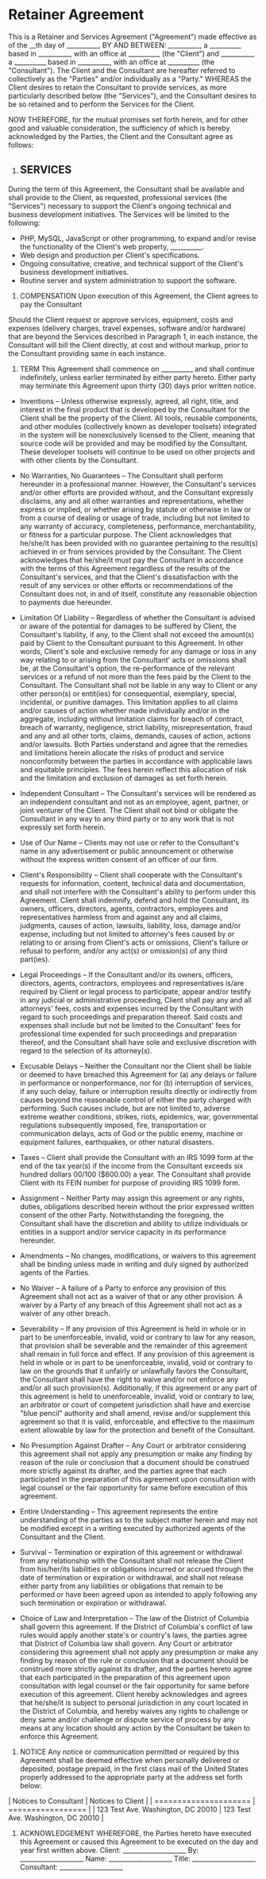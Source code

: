 # Retainer Agreement

This is a Retainer and Services Agreement ("Agreement") made effective as of 
the __th day of __________, BY AND BETWEEN: __________, a __________ based 
in __________, with an office at __________ (the "Client") and __________, 
a __________ based in __________, with an office at __________ (the "Consultant"). 
The Client and the Consultant are hereafter referred to collectively as the "Parties" 
and/or individually as a "Party." WHEREAS the Client desires to retain the 
Consultant to provide services, as more particularly described below (the 
"Services"), and the Consultant desires to be so retained and to perform the 
Services for the Client.

NOW THEREFORE, for the mutual promises set forth herein, and for other good and 
valuable consideration, the sufficiency of which is hereby acknowledged by the 
Parties, the Client and the Consultant agree as follows:

1. ## SERVICES
During the term of this Agreement, the Consultant shall be available and shall 
provide to the Client, as requested, professional services (the "Services") 
necessary to support the Client's ongoing technical and business development 
initiatives. The Services will be limited to the following:
* PHP, MySQL, JavaScript or other programming, to expand and/or revise the functionality of the Client's web property, __________.
* Web design and production per Client's specifications.
* Ongoing consultative, creative, and technical support of the Client's business development initiatives.
* Routine server and system administration to support the software.
1. COMPENSATION
Upon execution of this Agreement, the Client agrees to pay the Consultant 

Should the Client request or approve services, equipment, costs and expenses (delivery charges, travel
expenses, software and/or hardware) that are beyond the Services described in Paragraph 1, in each
instance, the Consultant will bill the Client directly, at cost and without markup, prior to the Consultant providing
same in each instance.
1. TERM
This Agreement shall commence on __________ and shall continue indefinitely, 
unless earlier terminated by either party hereto. Either party may terminate this 
Agreement upon thirty (30) days prior written notice.
  * Inventions – Unless otherwise expressly, agreed, all right, title, and interest in the final product that is
  developed by the Consultant for the Client shall be the property of the Client. All tools, reusable
  components, and other modules (collectively known as developer toolsets) integrated in the system
  will be nonexclusively licensed to the Client, meaning that source code will be provided and may be
  modified by the Consultant. These developer toolsets will continue to be used on other projects and with
  other clients by the Consultant.

  * No Warranties, No Guarantees – The Consultant shall perform hereunder in a professional manner.
  However, the Consultant's services and/or other efforts are provided without, and the Consultant expressly
  disclaims, any and all other warranties and representations, whether express or implied, or whether
  arising by statute or otherwise in law or from a course of dealing or usage of trade, including but not
  limited to any warranty of accuracy, completeness, performance, merchantability, or fitness for a
  particular purpose. The Client acknowledges that he/she/it has been provided with no guarantee
  pertaining to the result(s) achieved in or from services provided by the Consultant. The Client
  acknowledges that he/she/it must pay the Consultant in accordance with the terms of this Agreement
  regardless of the results of the Consultant's services, and that the Client's dissatisfaction with the result
  of any services or other efforts or recommendations of the Consultant does not, in and of itself, constitute
  any reasonable objection to payments due hereunder.

  * Limitation Of Liability – Regardless of whether the Consultant is advised or aware of the potential for
  damages to be suffered by Client, the Consultant's liability, if any, to the Client shall not exceed the
  amount(s) paid by Client to the Consultant pursuant to this Agreement. In other words, Client's sole and
  exclusive remedy for any damage or loss in any way relating to or arising from the Consultant' acts or
  omissions shall be, at the Consultant's option, the re-performance of the relevant services or a refund of
  not more than the fees paid by the Client to the Consultant. The Consultant shall not be liable in any way to
  Client or any other person(s) or entit(ies) for consequential, exemplary, special, incidental, or punitive
  damages. This limitation applies to all claims and/or causes of action whether made individually
  and/or in the aggregate, including without limitation claims for breach of contract, breach of warranty,
  negligence, strict liability, misrepresentation, fraud and any and all other torts, claims, demands,
  causes of action, actions and/or lawsuits. Both Parties understand and agree that the remedies and
  limitations herein allocate the risks of product and service nonconformity between the parties in
  accordance with applicable laws and equitable principles. The fees herein reflect this allocation of risk
  and the limitation and exclusion of damages as set forth herein.

  * Independent Consultant – The Consultant's services will be rendered as an independent consultant
  and not as an employee, agent, partner, or joint venturer of the Client. The Client shall not bind or
  obligate the Consultant in any way to any third party or to any work that is not expressly set forth herein.

  * Use of Our Name – Clients may not use or refer to the Consultant's name in any advertisement or public
  announcement or otherwise without the express written consent of an officer of our firm.

  * Client's Responsibility – Client shall cooperate with the Consultant's requests for information, content,
  technical data and documentation, and shall not interfere with the Consultant's ability to perform under
  this Agreement. Client shall indemnify, defend and hold the Consultant, its owners, officers, directors,
  agents, contractors, employees and representatives harmless from and against any and all claims,
  judgments, causes of action, lawsuits, liability, loss, damage and/or expense, including but not limited
  to attorney's fees caused by or relating to or arising from Client's acts or omissions, Client's failure or
  refusal to perform, and/or any act(s) or omission(s) of any third part(ies).

  * Legal Proceedings – If the Consultant and/or its owners, officers, directors, agents, contractors,
  employees and representatives is/are required by Client or legal process to participate, appear and/or
  testify in any judicial or administrative proceeding, Client shall pay any and all attorneys' fees, costs
  and expenses incurred by the Consultant with regard to such proceedings and preparation thereof. Said
  costs and expenses shall include but not be limited to the Consultant' fees for professional time
  expended for such proceedings and preparation thereof, and the Consultant shall have sole and
  exclusive discretion with regard to the selection of its attorney(s).

  * Excusable Delays – Neither the Consultant nor the Client shall be liable or deemed to have breached
  this Agreement for (a) any delays or failure in performance or nonperformance, nor for (b) interruption
  of services, if any such delay, failure or interruption results directly or indirectly from causes beyond
  the reasonable control of either the party charged with performing. Such causes include, but are not
  limited to, adverse extreme weather conditions, strikes, riots, epidemics, war, governmental
  regulations subsequently imposed, fire, transportation or communication delays, acts of God or the
  public enemy, machine or equipment failures, earthquakes, or other natural disasters.

  * Taxes – Client shall provide the Consultant with an IRS 1099 form at the end of the tax year(s) if the
  income from the Consultant exceeds six hundred dollars 00/100 ($600.00) a year. The Consultant shall
  provide Client with its FEIN number for purpose of providing IRS 1099 form.

  * Assignment – Neither Party may assign this agreement or any rights, duties, obligations described
  herein without the prior expressed written consent of the other Party. Notwithstanding the foregoing,
  the Consultant shall have the discretion and ability to utilize individuals or entities in a support and/or
  service capacity in its performance hereunder.

  * Amendments – No changes, modifications, or waivers to this agreement shall be binding unless
  made in writing and duly signed by authorized agents of the Parties.

  * No Waiver – A failure of a Party to enforce any provision of this Agreement shall not act as a waiver
  of that or any other provision. A waiver by a Party of any breach of this Agreement shall not act as a
  waiver of any other breach.

  * Severability – If any provision of this Agreement is held in whole or in part to be unenforceable,
  invalid, void or contrary to law for any reason, that provision shall be severable and the remainder of
  this agreement shall remain in full force and effect. If any provision of this agreement is held in whole
  or in part to be unenforceable, invalid, void or contrary to law on the grounds that it unfairly or
  unlawfully favors the Consultant, the Consultant shall have the right to waive and/or not enforce any and/or
  all such provision(s). Additionally, if this agreement or any part of this agreement is held to
  unenforceable, invalid, void or contrary to law, an arbitrator or court of competent jurisdiction shall
  have and exercise "blue pencil" authority and shall amend, revise and/or supplement this agreement
  so that it is valid, enforceable, and effective to the maximum extent allowable by law for the protection
  and benefit of the Consultant.

  * No Presumption Against Drafter – Any Court or arbitrator considering this agreement shall not
  apply any presumption or make any finding by reason of the rule or conclusion that a document
  should be construed more strictly against its drafter, and the parties agree that each participated in
  the preparation of this agreement upon consultation with legal counsel or the fair opportunity for same
  before execution of this agreement.

  * Entire Understanding – This agreement represents the entire understanding of the parties as to the
  subject matter herein and may not be modified except in a writing executed by authorized agents of
  the Consultant and the Client.

  * Survival – Termination or expiration of this agreement or withdrawal from any relationship with the
  Consultant shall not release the Client from his/her/its liabilities or obligations incurred or accrued
  through the date of termination or expiration or withdrawal, and shall not release either party from any
  liabilities or obligations that remain to be performed or have been agreed upon as intended to apply
  following any such termination or expiration or withdrawal.

  * Choice of Law and Interpretation – The law of the District of Columbia shall govern this agreement.
  If the District of Columbia's conflict of law rules would apply another state's or country's laws, the
  parties agree that District of Columbia law shall govern. Any Court or arbitrator considering this
  agreement shall not apply any presumption or make any finding by reason of the rule or conclusion
  that a document should be construed more strictly against its drafter, and the parties hereto agree
  that each participated in the preparation of this agreement upon consultation with legal counsel or the
  fair opportunity for same before execution of this agreement. Client hereby acknowledges and agrees
  that he/she/it is subject to personal jurisdiction in any court located in the District of Columbia, and
  hereby waives any rights to challenge or deny same and/or challenge or dispute service of process
  by any means at any location should any action by the Consultant be taken to enforce this Agreement.
1. NOTICE
Any notice or communication permitted or required by this Agreement shall be deemed effective when
personally delivered or deposited, postage prepaid, in the first class mail of the United States properly
addressed to the appropriate party at the address set forth below:

| Notices to Consultant | Notices to Client |
| ===================== | ================= |
| 123 Test Ave.
Washington, DC 20010  | 123 Test Ave.
Washington, DC 20010 |
1. ACKNOWLEDGEMENT
WHEREFORE, the Parties hereto have executed this Agreement or caused this 
Agreement to be executed on the day and year first written above.
Client: ____________________
By: ____________________
Name: ____________________
Title: ____________________
Consultant: ____________________

